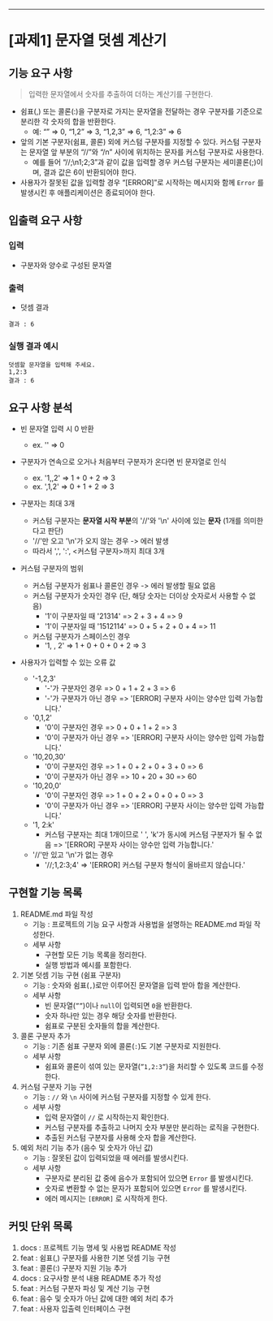 
---

# [과제1] 문자열 덧셈 계산기

## 기능 요구 사항


> 입력한 문자열에서 숫자를 추출하여 더하는 계산기를 구현한다.


- 쉼표(,) 또는 콜론(:)을 구분자로 가지는 문자열을 전달하는 경우 구분자를 기준으로 분리한 각 숫자의 합을 반환한다.
    - 예: “” ⇒ 0, “1,2” ⇒ 3, “1,2,3” ⇒ 6, “1,2:3” ⇒ 6
- 앞의 기본 구분자(쉼표, 콜론) 외에 커스텀 구분자를 지정할 수 있다. 커스텀 구분자는 문자열 앞 부분의 “//”와 “/n” 사이에 위치하는 문자를 커스텀 구분자로 사용한다.
    - 예를 들어 “//;\n1;2;3”과 같이 값을 입력할 경우 커스텀 구분자는 세미콜론(;)이며, 결과 값은 6이 반환되어야 한다.
- 사용자가 잘못된 값을 입력할 경우 “[ERROR]”로 시작하는 메시지와 함께 `Error` 를 발생시킨 후 애플리케이션은 종료되어야 한다.

## 입출력 요구 사항

### 입력

- 구분자와 양수로 구성된 문자열

### 출력

- 덧셈 결과

```
결과 : 6
```

### 실행 결과 예시

```
덧셈할 문자열을 입력해 주세요.
1,2:3
결과 : 6
```

## 요구 사항 분석
- 빈 문자열 입력 시 0 반환
    - ex. '' => 0
- 구분자가 연속으로 오거나 처음부터 구분자가 온다면 빈 문자열로 인식
    - ex. '1,,2' => 1 + 0 + 2 => 3
    - ex. ',1,2' => 0 + 1 + 2 => 3
- 구분자는 최대 3개
    - 커스텀 구분자는 **문자열 시작 부분**의 '//'와 '\n' 사이에 있는 **문자** (1개를 의미한다고 판단)
    - '//'만 오고 '\n'가 오지 않는 경우 -> 에러 발생
    - 따라서 ',', ':', <커스텀 구분자>까지 최대 3개
- 커스텀 구분자의 범위
    - 커스텀 구분자가 쉼표나 콜론인 경우 -> 에러 발생할 필요 없음
    - 커스텀 구분자가 숫자인 경우 (단, 해당 숫자는 더이상 숫자로서 사용할 수 없음)
        - '1'이 구분자일 때 '21314' => 2 + 3 + 4 => 9
        - '1'이 구분자일 때 '1512114' => 0 + 5 + 2 + 0 + 4 => 11
    - 커스텀 구분자가 스페이스인 경우
        - '1, , 2' => 1 + 0 + 0 + 0 + 2 => 3

- 사용자가 입력할 수 있는 오류 값
    - '-1,2,3'
        - '-'가 구분자인 경우 => 0 + 1 + 2 + 3 => 6
        - '-'가 구분자가 아닌 경우 => '[ERROR] 구분자 사이는 양수만 입력 가능합니다.'
    - '0,1,2'
        - '0'이 구분자인 경우 => 0 + 0 + 1 + 2 => 3
        - '0'이 구분자가 아닌 경우 => '[ERROR] 구분자 사이는 양수만 입력 가능합니다.'
    - '10,20,30'
        - '0'이 구분자인 경우 => 1 + 0 + 2 + 0 + 3 + 0 => 6
        - '0'이 구분자가 아닌 경우 => 10 + 20 + 30 => 60
    - '10,20,0'
        - '0'이 구분자인 경우 => 1 + 0 + 2 + 0 + 0 + 0 => 3
        - '0'이 구분자가 아닌 경우 => '[ERROR] 구분자 사이는 양수만 입력 가능합니다.'
    - '1, 2:k'
        - 커스텀 구분자는 최대 1개이므로 ' ', 'k'가 동시에 커스텀 구분자가 될 수 없음 => '[ERROR] 구분자 사이는 양수만 입력 가능합니다.'
    - '//'만 있고 '\n'가 없는 경우
        - '//;1,2:3;4' => '[ERROR] 커스텀 구분자 형식이 올바르지 않습니다.'

## 구현할 기능 목록

1. README.md 파일 작성
    - 기능 : 프로젝트의 기능 요구 사항과 사용법을 설명하는 README.md 파일 작성한다.
    - 세부 사항
        - 구현할 모든 기능 목록을 정리한다.
        - 실행 방법과 예시를 포함한다.
2. 기본 덧셈 기능 구현 (쉼표 구분자)
    - 기능 : 숫자와 쉼표(`,`)로만 이루어진 문자열을 입력 받아 합을 계산한다.
    - 세부 사항
        - 빈 문자열(`””`)이나 `null`이 입력되면 `0`을 반환한다.
        - 숫자 하나만 있는 경우 해당 숫자를 반환한다.
        - 쉼표로 구분된 숫자들의 합을 계산한다.
3. 콜론 구분자 추가
    - 기능 : 기존 쉼표 구분자 외에 콜론(`:`)도 기본 구분자로 지원한다.
    - 세부 사항
        - 쉼표와 콜론이 섞여 있는 문자열(`”1,2:3”`)을 처리할 수 있도록 코드를 수정한다.
4. 커스텀 구분자 기능 구현
    - 기능 : `//` 와 `\n` 사이에 커스텀 구분자를 지정할 수 있게 한다.
    - 세부 사항
        - 입력 문자열이 `//` 로 시작하는지 확인한다.
        - 커스텀 구분자를 추출하고 나머지 숫자 부분만 분리하는 로직을 구현한다.
        - 추출된 커스텀 구분자를 사용해 숫자 합을 계산한다.
5. 예외 처리 기능 추가 (음수 및 숫자가 아닌 값)
    - 기능 : 잘못된 값이 입력되었을 때 에러를 발생시킨다.
    - 세부 사항
        - 구분자로 분리된 값 중에 음수가 포함되어 있으면 `Error` 를 발생시킨다.
        - 숫자로 변환할 수 없는 문자가 포함되어 있으면 `Error` 를 발생시킨다.
        - 에러 메시지는 `[ERROR]` 로 시작하게 한다.

## 커밋 단위 목록

1. docs : 프로젝트 기능 명세 및 사용법 README 작성
2. feat : 쉼표(,) 구분자를 사용한 기본 덧셈 기능 구현
3. feat : 콜론(:) 구분자 지원 기능 추가
4. docs : 요구사항 분석 내용 README 추가 작성
5. feat : 커스텀 구분자 파싱 및 계산 기능 구현
6. feat : 음수 및 숫자가 아닌 값에 대한 예외 처리 추가
7. feat : 사용자 입출력 인터페이스 구현